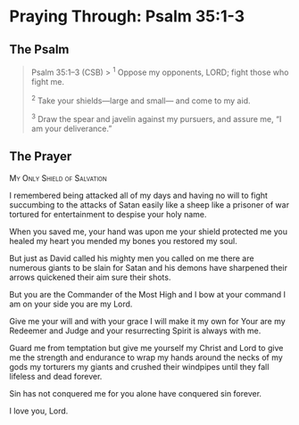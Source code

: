# Praying Through: Psalm 35:1-3

## The Psalm

>Psalm 35:1–3 (CSB)  >
><sup>1</sup> Oppose my opponents, LORD; fight those who fight me. 
>
><sup>2</sup> Take your shields—large and small— and come to my aid. 
>
><sup>3</sup> Draw the spear and javelin against my pursuers, and assure me, “I am your deliverance.”

## The Prayer

<div style="font-variant: small-caps;">
My Only Shield of Salvation
</div>


I remembered
  being attacked
  all of my days
  and having no will to fight
  succumbing to the attacks of Satan
  easily
  like a sheep
  like a prisoner of war
  tortured
  for entertainment
  to despise your holy name.

When you saved me,
  your hand was upon me
  your shield protected me
  you healed my heart
  you mended my bones
  you restored my soul.

But just as David called his mighty men
  you called on me
  there are numerous giants to be slain
  for Satan and his demons
  have sharpened their arrows
  quickened their aim
  sure their shots.

But you are the Commander of the Most High
  and I bow at your command
  I am on your side
  you are my Lord.

Give me your will
  and with your grace
  I will make it my own
  for Your are my Redeemer and Judge
  and your resurrecting Spirit
  is always with me.

Guard me from temptation
  but give me yourself
  my Christ and Lord
  to give me the strength and endurance
  to wrap my hands
  around the necks of my gods
  my torturers
  my giants
  and crushed their windpipes
  until they fall lifeless
  and dead forever.

Sin has not conquered me
  for you alone have conquered sin
  forever.

I love you, Lord.
